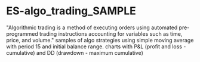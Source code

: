 # ES-algo_trading_SAMPLE
"Algorithmic trading is a method of executing orders using automated pre-programmed trading instructions accounting for variables such as time, price, and volume."
samples of algo strategies using simple moving average with period 15 and initial balance range. charts with P&L (profit and loss - cumulative) and DD (drawdown - maximum cumulative)
